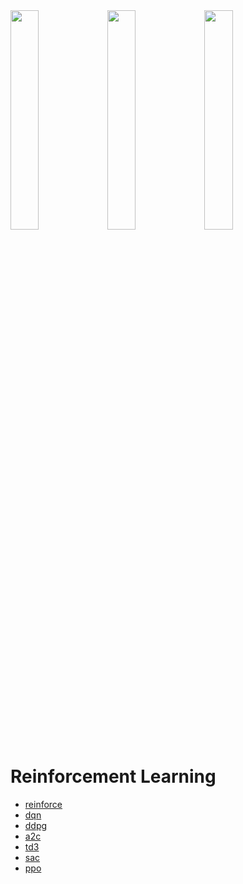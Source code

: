 <img src="https://github.com/5121eun/rl/assets/121006954/54212b95-7f0b-4643-933c-c1b8fc139ce1.gif" width="30%" height="30%"/>
<img src="https://github.com/5121eun/rl/assets/121006954/158a0905-a3bc-4f94-9ca9-097c9cc92480.gif" width="30%" height="30%"/>
<img src="https://github.com/5121eun/rl/assets/121006954/c04bfdf7-0e4d-49e4-b655-867e1f08be93.gif" width="30%" height="30%"/>

# Reinforcement Learning
- [reinforce](https://github.com/5121eun/rl/blob/master/models/reinforce.py)
- [dqn](https://github.com/5121eun/rl/blob/master/models/dqn.py)
- [ddpg](https://github.com/5121eun/rl/blob/master/models/ddpg.py)
- [a2c](https://github.com/5121eun/rl/blob/master/models/a2c.py)
- [td3](https://github.com/5121eun/rl/blob/master/models/td3.py)
- [sac](https://github.com/5121eun/rl/blob/master/models/sac.py)
- [ppo](https://github.com/5121eun/rl/blob/master/models/ppo.py)


